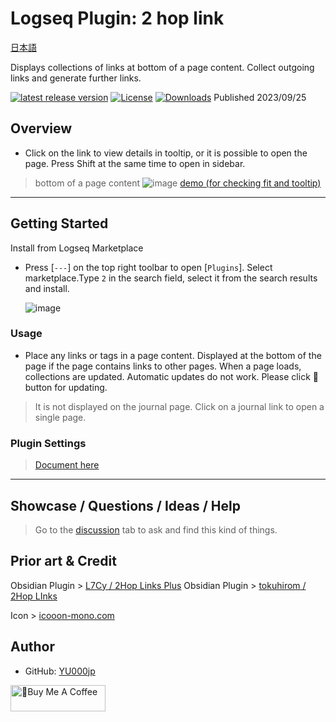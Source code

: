  # Logseq Plugin: 2 hop link

 [日本語](https://github.com/YU000jp/logseq-plugin-two-hop-link/blob/main/readme_ja-JP.md)
 
Displays collections of links at bottom of a page content. Collect outgoing links and generate further links.

[![latest release version](https://img.shields.io/github/v/release/YU000jp/logseq-plugin-two-hop-link)](https://github.com/YU000jp/logseq-plugin-two-hop-link/releases)
[![License](https://img.shields.io/github/license/YU000jp/logseq-plugin-two-hop-link?color=blue)](https://github.com/YU000jp/logseq-plugin-two-hop-link/LICENSE)
[![Downloads](https://img.shields.io/github/downloads/YU000jp/logseq-plugin-two-hop-link/total.svg)](https://github.com/YU000jp/logseq-plugin-two-hop-link/releases)
 Published 2023/09/25

## Overview

- Click on the link to view details in tooltip, or it is possible to open the page. Press Shift at the same time to open in sidebar.
> bottom of a page content
  ![image](https://github.com/YU000jp/logseq-plugin-two-hop-link/assets/111847207/e50711c1-0401-4d8a-af46-9b9e1bd49af2)
  > [demo (for checking fit and tooltip)](https://github.com/YU000jp/logseq-plugin-two-hop-link/wiki/tooltip-demo)

---

## Getting Started

Install from Logseq Marketplace
  - Press [`---`] on the top right toolbar to open [`Plugins`]. Select marketplace.Type `2` in the search field, select it from the search results and install.

    ![image](https://github.com/YU000jp/logseq-plugin-two-hop-link/assets/111847207/9ac95ab1-fb6b-48c8-ab63-be5cf135c4da)

### Usage

- Place any links or tags in a page content. Displayed at the bottom of the page if the page contains links to other pages. When a page loads, collections are updated. Automatic updates do not work. Please click 🔂 button for updating.

> It is not displayed on the journal page. Click on a journal link to open a single page.

### Plugin Settings

> [Document here](https://github.com/YU000jp/logseq-plugin-two-hop-link/wiki/Plugin-Settings)

---

## Showcase / Questions / Ideas / Help

> Go to the [discussion](https://github.com/YU000jp/logseq-plugin-two-hop-link/discussions) tab to ask and find this kind of things.

## Prior art & Credit

Obsidian Plugin > [L7Cy / 2Hop Links Plus](https://github.com/L7Cy/obsidian-2hop-links-plus)
Obsidian Plugin > [tokuhirom / 2Hop LInks](https://github.com/tokuhirom/obsidian-2hop-links-plugin)

Icon > [icooon-mono.com](https://icooon-mono.com/14733-lego%e3%82%a2%e3%82%a4%e3%82%b3%e3%83%b32/)

## Author

- GitHub: [YU000jp](https://github.com/YU000jp)

<a href="https://www.buymeacoffee.com/yu000japan" target="_blank"><img src="https://cdn.buymeacoffee.com/buttons/v2/default-violet.png" alt="🍌Buy Me A Coffee" style="height: 42px;width: 152px" ></a>
